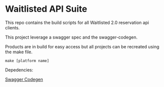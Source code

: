 # Waitlisted API Suite

This repo contains the build scripts for all Waitlisted 2.0 reservation api clients.

This project leverage a swagger spec and the swagger-codegen.

Products are in build for easy access but all projects can be recreated using the make file.

`make [platform name]`

Depedencies:

[Swagger Codegen](https://github.com/swagger-api/swagger-codegen)


